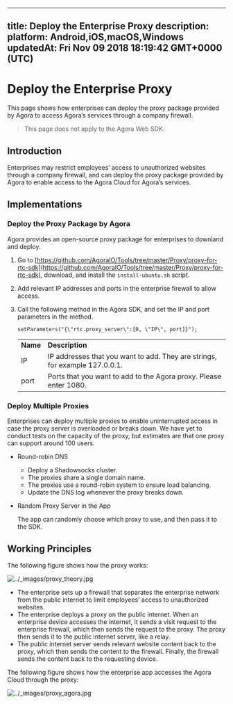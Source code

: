 
---
title: Deploy the Enterprise Proxy
description: 
platform: Android,iOS,macOS,Windows
updatedAt: Fri Nov 09 2018 18:19:42 GMT+0000 (UTC)
---
# Deploy the Enterprise Proxy
This page shows how enterprises can deploy the proxy package provided by Agora to access Agora’s services through a company firewall.

> This page does not apply to the Agora Web SDK.

## Introduction

Enterprises may restrict employees’ access to unauthorized websites through a company firewall, and can deploy the proxy package provided by Agora to enable access to the Agora Cloud for Agora’s services.

## Implementations

### Deploy the Proxy Package by Agora

Agora provides an open-source proxy package for enterprises to downland and deploy.

1. Go to [https://github.com/AgoraIO/Tools/tree/master/Proxy/proxy-for-rtc-sdk](https://github.com/AgoraIO/Tools/tree/master/Proxy/proxy-for-rtc-sdk), download, and install the `install-ubuntu.sh` script.

2. Add relevant IP addresses and ports in the enterprise firewall to allow access.

3. Call the following method in the Agora SDK, and set the IP and port parameters in the method.

   ```
   setParameters("{\"rtc.proxy_server\":[0, \"IP\", port]}");
   ```

   <table>
   <colgroup>
   <col/>
   <col/>
   </colgroup>
   <tbody>
   <tr><td><strong>Name</strong></td>
   <td><strong>Description</strong></td>
   </tr>
   <tr><td>IP</td>
   <td>IP addresses that you want to add. They are strings, for example 127.0.0.1.</td>
   </tr>
   <tr><td>port</td>
   <td>Ports that you want to add to the Agora proxy. Please enter 1080.</td>
   </tr>
   </tbody>
   </table>

### Deploy Multiple Proxies

Enterprises can deploy multiple proxies to enable uninterrupted access in case the proxy server is overloaded or breaks down. We have yet to conduct tests on the capacity of the proxy, but estimates are that one proxy can support around 100 users.

- Round-robin DNS

	- Deploy a Shadowsocks cluster.
	- The proxies share a single domain name.
	- The proxies use a round-robin system to ensure load balancing.
	- Update the DNS log whenever the proxy breaks down.

- Random Proxy Server in the App

	The app can randomly choose which proxy to use, and then pass it to the SDK.

## Working Principles

The following figure shows how the proxy works:

<img alt="../_images/proxy_theory.jpg" src="https://web-cdn.agora.io/docs-files/en/proxy_theory.jpg" />

- The enterprise sets up a firewall that separates the enterprise network from the public internet to limit employees’ access to unauthorized websites.
- The enterprise deploys a proxy on the public internet. When an enterprise device accesses the internet, it sends a visit request to the enterprise firewall, which then sends the request to the proxy. The proxy then sends it to the public internet server, like a relay.
- The public internet server sends relevant website content back to the proxy, which then sends the content to the firewall. Finally, the firewall sends the content back to the requesting device.

The following figure shows how the enterprise app accesses the Agora Cloud through the proxy:

<img alt="../_images/proxy_agora.jpg" src="https://web-cdn.agora.io/docs-files/en/proxy_agora.jpg" />
